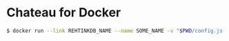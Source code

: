 # Chateau for Docker

```bash
$ docker run --link REHTINKDB_NAME --name SOME_NAME -v "$PWD/config.js:/chateau/config/config.js" -p 3000:3000 pinnackl/chateau
```